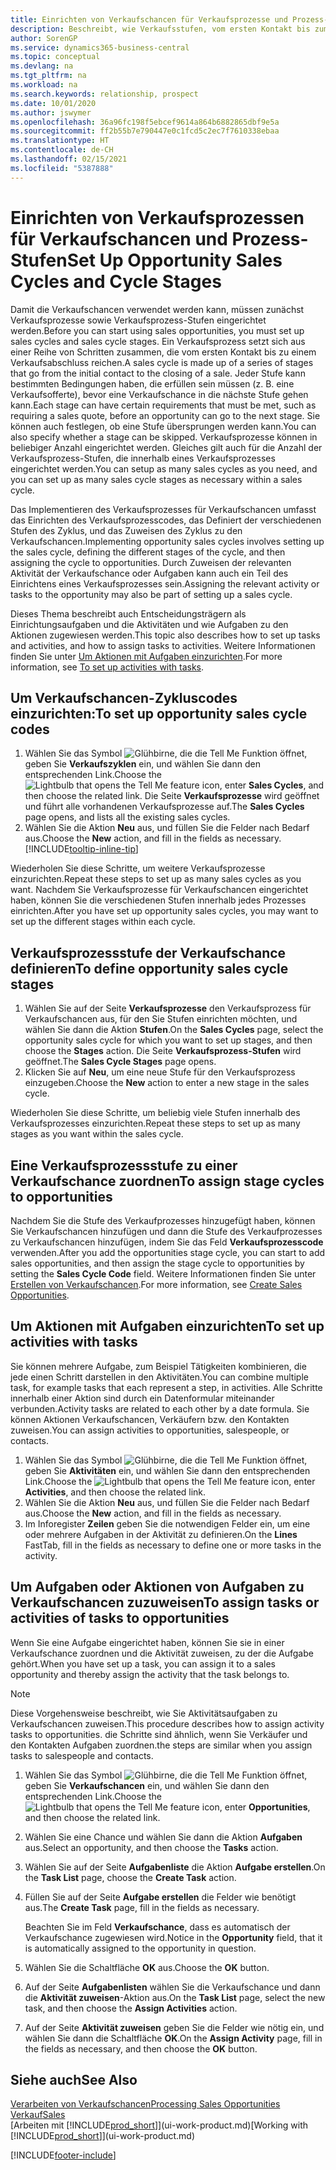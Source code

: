 ```yaml
---
title: Einrichten von Verkaufschancen für Verkaufsprozesse und Prozess-Stufen| Microsoft Docs
description: Beschreibt, wie Verkaufsstufen, vom ersten Kontakt bis zum Schliessen definiert, einen Verkaufsprozess erstellt und diesen zu Verkaufschancen in Business Central zuweist.
author: SorenGP
ms.service: dynamics365-business-central
ms.topic: conceptual
ms.devlang: na
ms.tgt_pltfrm: na
ms.workload: na
ms.search.keywords: relationship, prospect
ms.date: 10/01/2020
ms.author: jswymer
ms.openlocfilehash: 36a96fc198f5ebcef9614a864b6882865dbf9e5a
ms.sourcegitcommit: ff2b55b7e790447e0c1fcd5c2ec7f7610338ebaa
ms.translationtype: HT
ms.contentlocale: de-CH
ms.lasthandoff: 02/15/2021
ms.locfileid: "5387888"
---
```

# <a name="set-up-opportunity-sales-cycles-and-cycle-stages"></a><span data-ttu-id="e7089-103">Einrichten von Verkaufsprozessen für Verkaufschancen und Prozess-Stufen</span><span class="sxs-lookup"><span data-stu-id="e7089-103">Set Up Opportunity Sales Cycles and Cycle Stages</span></span>
<span data-ttu-id="e7089-104">Damit die Verkaufschancen verwendet werden kann, müssen zunächst Verkaufsprozesse sowie Verkaufsprozess-Stufen eingerichtet werden.</span><span class="sxs-lookup"><span data-stu-id="e7089-104">Before you can start using sales opportunities, you must set up sales cycles and sales cycle stages.</span></span> <span data-ttu-id="e7089-105">Ein Verkaufsprozess setzt sich aus einer Reihe von Schritten zusammen, die vom ersten Kontakt bis zu einem Verkaufsabschluss reichen.</span><span class="sxs-lookup"><span data-stu-id="e7089-105">A sales cycle is made up of a series of stages that go from the initial contact to the closing of a sale.</span></span> <span data-ttu-id="e7089-106">Jeder Stufe kann bestimmten Bedingungen haben, die erfüllen sein müssen (z. B. eine Verkaufsofferte), bevor eine Verkaufschance in die nächste Stufe gehen kann.</span><span class="sxs-lookup"><span data-stu-id="e7089-106">Each stage can have certain requirements that must be met, such as requiring a sales quote, before an opportunity can go to the next stage.</span></span> <span data-ttu-id="e7089-107">Sie können auch festlegen, ob eine Stufe übersprungen werden kann.</span><span class="sxs-lookup"><span data-stu-id="e7089-107">You can also specify whether a stage can be skipped.</span></span> <span data-ttu-id="e7089-108">Verkaufsprozesse können in beliebiger Anzahl eingerichtet werden. Gleiches gilt auch für die Anzahl der Verkaufsprozess-Stufen, die innerhalb eines Verkaufsprozesses eingerichtet werden.</span><span class="sxs-lookup"><span data-stu-id="e7089-108">You can setup as many sales cycles as you need, and you can set up as many sales cycle stages as necessary within a sales cycle.</span></span>

<span data-ttu-id="e7089-109">Das Implementieren des Verkaufsprozesses für Verkaufschancen umfasst das Einrichten des Verkaufsprozesscodes, das Definiert der verschiedenen Stufen des Zyklus, und das Zuweisen des Zyklus zu den Verkaufschancen.</span><span class="sxs-lookup"><span data-stu-id="e7089-109">Implementing opportunity sales cycles involves setting up the sales cycle, defining the different stages of the cycle, and then assigning the cycle to opportunities.</span></span> <span data-ttu-id="e7089-110">Durch Zuweisen der relevanten Aktivität der Verkaufschance oder Aufgaben kann auch ein Teil des Einrichtens eines Verkaufsprozesses sein.</span><span class="sxs-lookup"><span data-stu-id="e7089-110">Assigning the relevant activity or tasks to the opportunity may also be part of setting up a sales cycle.</span></span>

<span data-ttu-id="e7089-111">Dieses Thema beschreibt auch Entscheidungsträgern als Einrichtungsaufgaben und die Aktivitäten und wie Aufgaben zu den Aktionen zugewiesen werden.</span><span class="sxs-lookup"><span data-stu-id="e7089-111">This topic also describes how to set up tasks and activities, and how to assign tasks to activities.</span></span> <span data-ttu-id="e7089-112">Weitere Informationen finden Sie unter [Um Aktionen mit Aufgaben einzurichten](marketing-how-setup-opportunity-sales-cycles-stages.md#to-set-up-activities-with-tasks).</span><span class="sxs-lookup"><span data-stu-id="e7089-112">For more information, see [To set up activities with tasks](marketing-how-setup-opportunity-sales-cycles-stages.md#to-set-up-activities-with-tasks).</span></span>

## <a name="to-set-up-opportunity-sales-cycle-codes"></a><span data-ttu-id="e7089-113">Um Verkaufschancen-Zykluscodes einzurichten:</span><span class="sxs-lookup"><span data-stu-id="e7089-113">To set up opportunity sales cycle codes</span></span>
1. <span data-ttu-id="e7089-114">Wählen Sie das Symbol ![Glühbirne, die die Tell Me Funktion öffnet](media/ui-search/search_small.png "Tell Me-Funktion"), geben Sie **Verkaufszyklen** ein, und wählen Sie dann den entsprechenden Link.</span><span class="sxs-lookup"><span data-stu-id="e7089-114">Choose the ![Lightbulb that opens the Tell Me feature](media/ui-search/search_small.png "Tell me what you want to do") icon, enter **Sales Cycles**, and then choose the related link.</span></span> <span data-ttu-id="e7089-115">Die Seite **Verkaufsprozesse** wird geöffnet und führt alle vorhandenen Verkaufsprozesse auf.</span><span class="sxs-lookup"><span data-stu-id="e7089-115">The **Sales Cycles** page opens, and lists all the existing sales cycles.</span></span>
2. <span data-ttu-id="e7089-116">Wählen Sie die Aktion **Neu** aus, und füllen Sie die Felder nach Bedarf aus.</span><span class="sxs-lookup"><span data-stu-id="e7089-116">Choose the **New** action, and fill in the fields as necessary.</span></span> [!INCLUDE[tooltip-inline-tip](includes/tooltip-inline-tip_md.md)]

<span data-ttu-id="e7089-117">Wiederholen Sie diese Schritte, um weitere Verkaufsprozesse einzurichten.</span><span class="sxs-lookup"><span data-stu-id="e7089-117">Repeat these steps to set up as many sales cycles as you want.</span></span> <span data-ttu-id="e7089-118">Nachdem Sie Verkaufsprozesse für Verkaufschancen eingerichtet haben, können Sie die verschiedenen Stufen innerhalb jedes Prozesses einrichten.</span><span class="sxs-lookup"><span data-stu-id="e7089-118">After you have set up opportunity sales cycles, you may want to set up the different stages within each cycle.</span></span>

## <a name="to-define-opportunity-sales-cycle-stages"></a><span data-ttu-id="e7089-119">Verkaufsprozessstufe der Verkaufschance definieren</span><span class="sxs-lookup"><span data-stu-id="e7089-119">To define opportunity sales cycle stages</span></span>
1. <span data-ttu-id="e7089-120">Wählen Sie auf der Seite **Verkaufsprozesse** den Verkaufsprozess für Verkaufschancen aus, für den Sie Stufen einrichten möchten, und wählen Sie dann die Aktion **Stufen**.</span><span class="sxs-lookup"><span data-stu-id="e7089-120">On the **Sales Cycles** page, select the opportunity sales cycle for which you want to set up stages, and then choose the **Stages** action.</span></span> <span data-ttu-id="e7089-121">Die Seite **Verkaufsprozess-Stufen** wird geöffnet.</span><span class="sxs-lookup"><span data-stu-id="e7089-121">The **Sales Cycle Stages** page opens.</span></span>
2. <span data-ttu-id="e7089-122">Klicken Sie auf **Neu**, um eine neue Stufe für den Verkaufsprozess einzugeben.</span><span class="sxs-lookup"><span data-stu-id="e7089-122">Choose the **New** action to enter a new stage in the sales cycle.</span></span>

<span data-ttu-id="e7089-123">Wiederholen Sie diese Schritte, um beliebig viele Stufen innerhalb des Verkaufsprozesses einzurichten.</span><span class="sxs-lookup"><span data-stu-id="e7089-123">Repeat these steps to set up as many stages as you want within the sales cycle.</span></span>

## <a name="to-assign-stage-cycles-to-opportunities"></a><span data-ttu-id="e7089-124">Eine Verkaufsprozessstufe zu einer Verkaufschance zuordnen</span><span class="sxs-lookup"><span data-stu-id="e7089-124">To assign stage cycles to opportunities</span></span>
<span data-ttu-id="e7089-125">Nachdem Sie die Stufe des Verkaufprozesses hinzugefügt haben, können Sie Verkaufschancen hinzufügen und dann die Stufe des Verkaufprozesses zu Verkaufschancen hinzufügen, indem Sie das Feld **Verkaufsprozesscode** verwenden.</span><span class="sxs-lookup"><span data-stu-id="e7089-125">After you add the opportunities stage cycle, you can start to add sales opportunities, and then assign the stage cycle to opportunities by setting the **Sales Cycle Code** field.</span></span> <span data-ttu-id="e7089-126">Weitere Informationen finden Sie unter [Erstellen von Verkaufschancen](marketing-how-create-opportunities.md).</span><span class="sxs-lookup"><span data-stu-id="e7089-126">For more information, see [Create Sales Opportunities](marketing-how-create-opportunities.md).</span></span>

## <a name="to-set-up-activities-with-tasks"></a><span data-ttu-id="e7089-127">Um Aktionen mit Aufgaben einzurichten</span><span class="sxs-lookup"><span data-stu-id="e7089-127">To set up activities with tasks</span></span>
<span data-ttu-id="e7089-128">Sie können mehrere Aufgabe, zum Beispiel Tätigkeiten kombinieren, die jede einen Schritt darstellen in den Aktivitäten.</span><span class="sxs-lookup"><span data-stu-id="e7089-128">You can combine multiple task, for example tasks that each represent a step, in activities.</span></span> <span data-ttu-id="e7089-129">Alle Schritte innerhalb einer Aktion sind durch ein Datenformular miteinander verbunden.</span><span class="sxs-lookup"><span data-stu-id="e7089-129">Activity tasks are related to each other by a date formula.</span></span> <span data-ttu-id="e7089-130">Sie können Aktionen Verkaufschancen, Verkäufern bzw. den Kontakten zuweisen.</span><span class="sxs-lookup"><span data-stu-id="e7089-130">You can assign activities to opportunities, salespeople, or contacts.</span></span>

1. <span data-ttu-id="e7089-131">Wählen Sie das Symbol ![Glühbirne, die die Tell Me Funktion öffnet](media/ui-search/search_small.png "Tell Me-Funktion"), geben Sie **Aktivitäten** ein, und wählen Sie dann den entsprechenden Link.</span><span class="sxs-lookup"><span data-stu-id="e7089-131">Choose the ![Lightbulb that opens the Tell Me feature](media/ui-search/search_small.png "Tell me what you want to do") icon, enter **Activities**, and then choose the related link.</span></span>
2. <span data-ttu-id="e7089-132">Wählen Sie die Aktion **Neu** aus, und füllen Sie die Felder nach Bedarf aus.</span><span class="sxs-lookup"><span data-stu-id="e7089-132">Choose the **New** action, and fill in the fields as necessary.</span></span>
3. <span data-ttu-id="e7089-133">Im Inforegister **Zeilen** geben Sie die notwendigen Felder ein, um eine oder mehrere Aufgaben in der Aktivität zu definieren.</span><span class="sxs-lookup"><span data-stu-id="e7089-133">On the **Lines** FastTab, fill in the fields as necessary to define one or more tasks in the activity.</span></span>

## <a name="to-assign-tasks-or-activities-of-tasks-to-opportunities"></a><span data-ttu-id="e7089-134">Um Aufgaben oder Aktionen von Aufgaben zu Verkaufschancen zuzuweisen</span><span class="sxs-lookup"><span data-stu-id="e7089-134">To assign tasks or activities of tasks to opportunities</span></span>
<span data-ttu-id="e7089-135">Wenn Sie eine Aufgabe eingerichtet haben, können Sie sie in einer Verkaufschance zuordnen und die Aktivität zuweisen, zu der die Aufgabe gehört.</span><span class="sxs-lookup"><span data-stu-id="e7089-135">When you have set up a task, you can assign it to a sales opportunity and thereby assign the activity that the task belongs to.</span></span>

> [!NOTE]  
>   <span data-ttu-id="e7089-136">Diese Vorgehensweise beschreibt, wie Sie Aktivitätsaufgaben zu Verkaufschancen zuweisen.</span><span class="sxs-lookup"><span data-stu-id="e7089-136">This procedure describes how to assign activity tasks to opportunities.</span></span> <span data-ttu-id="e7089-137">die Schritte sind ähnlich, wenn Sie Verkäufer und den Kontakten Aufgaben zuordnen.</span><span class="sxs-lookup"><span data-stu-id="e7089-137">the steps are similar when you assign tasks to salespeople and contacts.</span></span>

1. <span data-ttu-id="e7089-138">Wählen Sie das Symbol ![Glühbirne, die die Tell Me Funktion öffnet](media/ui-search/search_small.png "Tell Me-Funktion"), geben Sie **Verkaufschancen** ein, und wählen Sie dann den entsprechenden Link.</span><span class="sxs-lookup"><span data-stu-id="e7089-138">Choose the ![Lightbulb that opens the Tell Me feature](media/ui-search/search_small.png "Tell me what you want to do") icon, enter **Opportunities**, and then choose the related link.</span></span>
2. <span data-ttu-id="e7089-139">Wählen Sie eine Chance und wählen Sie dann die Aktion **Aufgaben** aus.</span><span class="sxs-lookup"><span data-stu-id="e7089-139">Select an opportunity, and then choose the **Tasks** action.</span></span>
3. <span data-ttu-id="e7089-140">Wählen Sie auf der Seite **Aufgabenliste** die Aktion **Aufgabe erstellen**.</span><span class="sxs-lookup"><span data-stu-id="e7089-140">On the **Task List** page, choose the **Create Task** action.</span></span>
4.  <span data-ttu-id="e7089-141">Füllen Sie auf der Seite **Aufgabe erstellen** die Felder wie benötigt aus.</span><span class="sxs-lookup"><span data-stu-id="e7089-141">The **Create Task** page, fill in the fields as necessary.</span></span>

    <span data-ttu-id="e7089-142">Beachten Sie im Feld **Verkaufschance**, dass es automatisch der Verkaufschance zugewiesen wird.</span><span class="sxs-lookup"><span data-stu-id="e7089-142">Notice in the **Opportunity** field, that it is automatically assigned to the opportunity in question.</span></span>
5. <span data-ttu-id="e7089-143">Wählen Sie die Schaltfläche **OK** aus.</span><span class="sxs-lookup"><span data-stu-id="e7089-143">Choose the **OK** button.</span></span>
6. <span data-ttu-id="e7089-144">Auf der Seite **Aufgabenlisten** wählen Sie die Verkaufschance und dann die **Aktivität zuweisen**-Aktion aus.</span><span class="sxs-lookup"><span data-stu-id="e7089-144">On the **Task List** page, select the new task, and then choose the **Assign Activities** action.</span></span>
7. <span data-ttu-id="e7089-145">Auf der Seite **Aktivität zuweisen** geben Sie die Felder wie nötig ein, und wählen Sie dann die Schaltfläche **OK**.</span><span class="sxs-lookup"><span data-stu-id="e7089-145">On the **Assign Activity** page, fill in the fields as necessary, and then choose the **OK** button.</span></span>

## <a name="see-also"></a><span data-ttu-id="e7089-146">Siehe auch</span><span class="sxs-lookup"><span data-stu-id="e7089-146">See Also</span></span>
[<span data-ttu-id="e7089-147">Verarbeiten von Verkaufschancen</span><span class="sxs-lookup"><span data-stu-id="e7089-147">Processing Sales Opportunities</span></span>](marketing-processing-sales-opportunities.md)  
[<span data-ttu-id="e7089-148">Verkauf</span><span class="sxs-lookup"><span data-stu-id="e7089-148">Sales</span></span>](sales-manage-sales.md)  
<span data-ttu-id="e7089-149">[Arbeiten mit [!INCLUDE[prod_short](includes/prod_short.md)]](ui-work-product.md)</span><span class="sxs-lookup"><span data-stu-id="e7089-149">[Working with [!INCLUDE[prod_short](includes/prod_short.md)]](ui-work-product.md)</span></span>


[!INCLUDE[footer-include](includes/footer-banner.md)]